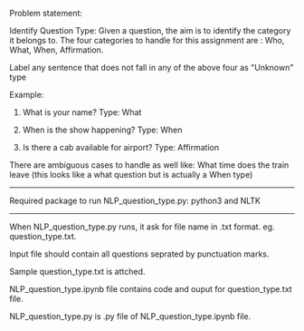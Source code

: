 Problem statement:

Identify Question Type: Given a question, the aim is to identify the category it belongs to. The four categories to handle for this assignment are : Who, What, When, Affirmation.

Label any sentence that does not fall in any of the above four as "Unknown" type

Example:

1. What is your name? Type: What
 
2. When is the show happening? Type: When
 
3. Is there a cab available for airport? Type: Affirmation
 
There are ambiguous cases to handle as well like:
What time does the train leave (this looks like a what question but is actually a When type)


*****************************************************************************************

Required package to run NLP_question_type.py: python3 and NLTK

*****************************************************************************************
When NLP_question_type.py runs, it ask for file name in .txt format. eg. question_type.txt.

Input file should contain all questions seprated by punctuation marks.

Sample question_type.txt is attched. 

NLP_question_type.ipynb file contains code and ouput for question_type.txt file.

NLP_question_type.py is .py file of NLP_question_type.ipynb file. 
